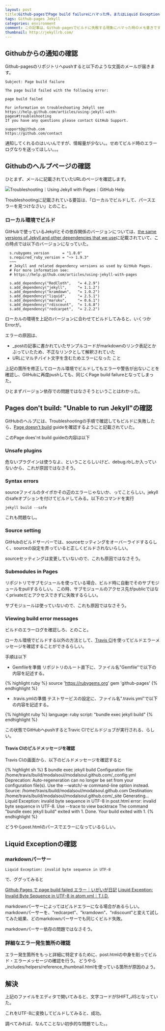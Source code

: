 ```yaml
---
layout: post
title:Github-pagesでPage build failureにハマった件。またはLiquid Exception: invalid byte sequence in UTF-8 in〜になった件。
tags: Github-pages Jekyll
categories: environment
comment: この記事は、Github-pagesでビルドに失敗する現象にハマった時のメモ書きです。
thumbnail: http://jekyllrb.com/
---
```


## Githubからの通知の確認
Github-pagesのリポジトリへpushすると以下のような文面のメールが届きます。

	Subject: Page build failure

	The page build failed with the following error:

	page build failed

	For information on troubleshooting Jekyll see https://help.github.com/articles/using-jekyll-with-pages#troubleshooting
	If you have any questions please contact GitHub Support.

	support@github.com
	https://github.com/contact

通知してくれるのはいいんですが、情報量が少ない。。せめてビルド時のエラーログなりを送ってほしい。。。


## Githubのヘルプページの確認
ひとまず、メールに記載されていたURLのページを確認します。

![Troubleshooting｜Using Jekyll with Pages｜GitHub Help](http://capture.heartrails.com/128x128?https://help.github.com/articles/using-jekyll-with-pages#troubleshooting)

Troubleshootingに記載されている要旨は、「ローカルでビルドして、パースエラーを見つけなさい」とのこと。


### ローカル環境でビルド
GitHubで使っているJekyllとその依存関係のバージョンについては、[the same versions of Jekyll and other dependencies that we use](https://github.com/github/pages-gem/blob/master/github-pages.gemspec#L16)に記載されていて、この時点では以下のバージョンになっていた。

	  s.rubygems_version      = "1.8.0"
	  s.required_ruby_version = "~> 1.9.3"
	  ~~~
	  # Jekyll and related dependency versions as used by GitHub Pages. 
	  # For more information see:
	  # https://help.github.com/articles/using-jekyll-with-pages

	  s.add_dependency("RedCloth",   "= 4.2.9")
	  s.add_dependency("jekyll",     "= 1.1.2")
	  s.add_dependency("kramdown",   "= 1.0.2")
	  s.add_dependency("liquid",     "= 2.5.1")
	  s.add_dependency("maruku",     "= 0.6.1")
	  s.add_dependency("rdiscount",  "= 1.6.8")
	  s.add_dependency("redcarpet",  "= 2.2.2")


ローカルの環境を上記のバージョンに合わせてビルドしてみると、いくつかErrorが。

エラーの原因は、
* _postの記事に書かれていたサンプルコードがmarkdownのリンク表記とかぶっていたため、不正なリンクとして解釈されていた
* URLにマルチバイト文字を含むためエラーになった
こと


上記の箇所を修正してローカル環境でビルドしてもエラーや警告が出ないことを確認し、GitHubに再度pushしても、同じくPage build failureとなってしまった。

ひとまずバージョン依存での問題ではなさそうということはわかった。


## Pages don't build: "Unable to run Jekyll"の確認
GitHubのヘルプには、Troubleshootingの手順で確認してもビルドに失敗したら、[Page doesn't build](https://help.github.com/articles/pages-don-t-build-unable-to-run-jekyll) guideを確認するようにと記載されていた。


このPage does'nt build guideの内容は以下

### Unsafe plugins
危ないプラグインは使うなよ、ということらしいけど、debug.rbしか入っていないから、これが原因ではなさそう。


### Syntax errors
sourceファイルのタイポかその辺のエラーじゃないか、ってことらしい。jekyllのsafeオプションを付けてビルドしてみる。以下のコマンドを実行

	jekyll build --safe

これも問題なし。


### Source setting
GitHubのビルドサーバーでは、sourceセッティングをオーバーライドするらしく、sourceの設定を弄っていると正しくビルドされないらしい。

sourceセッティングは変更していないので、これも原因ではなさそう。


### Submodules in Pages
リポジトリでサブモジュールを使っている場合、ビルド時に自動でそのサブモジュールをpullするらしい。
この時、サブモジュールのアクセス先がpublicではなくprivateだとアクセスできずに失敗するらしい。

サブモジュールは使っていないので、これも原因ではなさそう。


### Viewing build error messages
ビルドのエラーログを確認しろ、とのこと。

ローカル環境でビルドする以外の方法として、[Travis CI](http://travisci.org/)を使ってビルドエラーメッセージを確認することができるらしい。

手順は以下

* Gemfileを準備
リポジトリのルート直下に、ファイル名"Gemfile"で以下の内容を記述する。

{% highlight ruby %}
source 'https://rubygems.org'
gem 'github-pages'
{% endhighlight %}

* .travis.ymlの準備
テストサービスの設定に、ファイル名".travis.yml"で以下の内容を記述する。

{% highlight ruby %}
language: ruby
script: "bundle exec jekyll build"
{% endhighlight %}

この状態でGitHubへpushするとTravic CIでビルドジョブが実行される、らしい。


#### Travis CIのビルドメッセージを確認
Travis CIの画面から、以下のビルドメッセージを確認すると

{% highlight sh %}
$ bundle exec jekyll build
Configuration file: /home/travis/build/modalsoul/modalsoul.github.com/_config.yml
   Deprecation: Auto-regeneration can no longer be set from your configuration file(s). Use the --watch/-w command-line option instead.
    Source: /home/travis/build/modalsoul/modalsoul.github.com
    Destination: /home/travis/build/modalsoul/modalsoul.github.com/_site
    Generating...   Liquid Exception: invalid byte sequence in UTF-8 in post.html
error: invalid byte sequence in UTF-8. Use --trace to view backtrace
The command "bundle exec jekyll build" exited with 1.
Done. Your build exited with 1.
{% endhighlight %}

どうやらpost.htmlのパースでエラーになっているらしい。


## Liquid Exceptionの確認

### markdownパーサー

	Liquid Exception: invalid byte sequence in UTF-8

で、ググってみると

[Github Pages で page build failed エラー｜いがいが日記](http://igarashikuniaki.net/diary/20130519.html)
[Liquid Exception: Invalid Byte Sequence in UTF-8 in atom.xml｜T.I.D.](http://tokkonopapa.github.io/blog/2013/08/04/liquid-exception-error/)


markdownパーサーによってはビルドエラーになる場合があるらしい。
markdownパーサーを、"redcarpet"、"kramdown"、"rdiscount"と変えて試してみた結果、どのmarkdownパーサーでも同じくビルド失敗。

markdownパーサー依存の問題ではなさそう。


### 詳細なエラー発生箇所の確認
エラー発生箇所をもっと詳細に特定するために、post.htmlの中身を削ってビルド・エラーメッセージの確認を行う。
どうやら_includes/helpers/reference_thumbnail.htmlを使っている箇所が原因のよう。


## 解決
上記のファイルをエディタで開いてみると、文字コードがSHIFT_JISとなっていた。

これをUTF-8に変換してビルドしてみると、成功。

調べてみれば、なんてことない初歩的な問題でした。。












